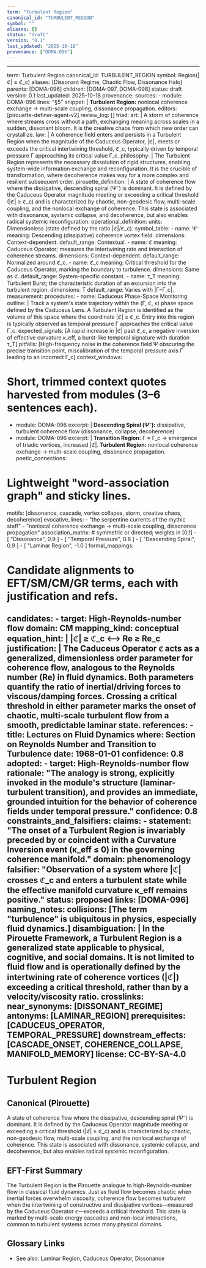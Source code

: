 ```yaml
---
term: "Turbulent Region"
canonical_id: "TURBULENT_REGION"
symbol: ""
aliases: []
status: "draft"
version: "0.1"
last_updated: "2025-10-18"
provenance: ["DOMA-096"]
---
```


---
term: Turbulent Region
canonical_id: TURBULENT_REGION
symbol: Region(|ℭ| ≥ ℭ_c)
aliases: [Dissonant Regime, Chaotic Flow, Dissonance Halo]
parents: [DOMA-096]
children: [DOMA-097, DOMA-098]
status: draft
version: 0.1
last_updated: 2025-10-18
provenance:
  sources:
    - module: DOMA-096
      lines: "§5"
      snippet: |
        **Turbulent Region:** nonlocal coherence exchange → multi-scale coupling, dissonance propagation.
  editors: [pirouette-definer-agent-v2]
  review_log: []
triad:
  art: |
    A storm of coherence where streams cross without a path, exchanging meaning across scales in a sudden, dissonant bloom. It is the creative chaos from which new order can crystallize.
  law: |
    A coherence field enters and persists in a Turbulent Region when the magnitude of the Caduceus Operator, |ℭ|, meets or exceeds the critical intertwining threshold, ℭ_c, typically driven by temporal pressure Γ approaching its critical value Γ_c.
  philosophy: |
    The Turbulent Region represents the necessary dissolution of rigid structures, enabling system-wide information exchange and reconfiguration. It is the crucible of transformation, where decoherence makes way for a more complex and resilient subsequent order.
pirouette_definition: |
  A state of coherence flow where the dissipative, descending spiral (Ψ⁻) is dominant. It is defined by the Caduceus Operator magnitude meeting or exceeding a critical threshold (|ℭ| ≥ ℭ_c) and is characterized by chaotic, non-geodesic flow, multi-scale coupling, and the nonlocal exchange of coherence. This state is associated with dissonance, systemic collapse, and decoherence, but also enables radical systemic reconfiguration.
operational_definition:
  units: Dimensionless (state defined by the ratio |ℭ|/ℭ_c).
  symbol_table:
    - name: Ψ⁻
      meaning: Descending (dissipative) coherence vortex field.
      dimensions: Context-dependent.
      default_range: Contextual.
    - name: ℭ
      meaning: Caduceus Operator; measures the intertwining rate and interaction of coherence streams.
      dimensions: Context-dependent.
      default_range: Normalized around ℭ_c.
    - name: ℭ_c
      meaning: Critical threshold for the Caduceus Operator, marking the boundary to turbulence.
      dimensions: Same as ℭ.
      default_range: System-specific constant.
    - name: τ_T
      meaning: Turbulent Burst; the characteristic duration of an excursion into the turbulent region.
      dimensions: T
      default_range: Varies with |Γ−Γ_c|.
  measurement:
    procedures:
      - name: Caduceus Phase-Space Monitoring
        outline: |
          Track a system's state trajectory within the (Γ, ℭ, κ) phase space defined by the Caduceus Lens. A Turbulent Region is identified as the volume of this space where the coordinate |ℭ| ≥ ℭ_c. Entry into this region is typically observed as temporal pressure Γ approaches the critical value Γ_c.
        expected_signals: [A rapid increase in |ℭ| past ℭ_c, a negative inversion of effective curvature κ_eff, a burst-like temporal signature with duration τ_T]
        pitfalls: [High-frequency noise in the coherence field Ψ obscuring the precise transition point, miscalibration of the temporal pressure axis Γ leading to an incorrect Γ_c]
context_windows:
  # Short, trimmed context quotes harvested from modules (3–6 sentences each).
  - module: DOMA-096
    excerpt: |
      **Descending Spiral (Ψ⁻):** dissipative, turbulent coherence flow (dissonance, collapse, decoherence)
  - module: DOMA-096
    excerpt: |
      **Transition Region:** Γ ≈ Γ_c → emergence of triadic vortices, increased |ℭ|.
      **Turbulent Region:** nonlocal coherence exchange → multi-scale coupling, dissonance propagation.
poetic_connections:
  # Lightweight "word-association graph" and sticky lines.
  motifs: [dissonance, cascade, vortex collapse, storm, creative chaos, decoherence]
  evocative_lines:
    - "the serpentine currents of the mythic staff"
    - "nonlocal coherence exchange → multi-scale coupling, dissonance propagation"
  association_matrix:
    # symmetric or directed; weights in [0,1]
    - [ "Dissonance", 0.9 ]
    - [ "Temporal Pressure", 0.8 ]
    - [ "Descending Spiral", 0.9 ]
    - [ "Laminar Region", -1.0 ]
formal_mappings:
  # Candidate alignments to EFT/SM/CM/GR terms, each with justification and refs.
  candidates:
    - target: High-Reynolds-number flow
      domain: CM
      mapping_kind: conceptual
      equation_hint: |
        |ℭ| ≥ ℭ_c  <-->  Re ≥ Re_c
      justification: |
        The Caduceus Operator `ℭ` acts as a generalized, dimensionless order parameter for coherence flow, analogous to the Reynolds number (Re) in fluid dynamics. Both parameters quantify the ratio of inertial/driving forces to viscous/damping forces. Crossing a critical threshold in either parameter marks the onset of chaotic, multi-scale turbulent flow from a smooth, predictable laminar state.
      references:
        - title: Lectures on Fluid Dynamics
          where: Section on Reynolds Number and Transition to Turbulence
          date: 1968-01-01
      confidence: 0.8
  adopted:
    - target: High-Reynolds-number flow
      rationale: "The analogy is strong, explicitly invoked in the module's structure (laminar-turbulent transition), and provides an immediate, grounded intuition for the behavior of coherence fields under temporal pressure."
      confidence: 0.8
constraints_and_falsifiers:
  claims:
    - statement: "The onset of a Turbulent Region is invariably preceded by or coincident with a Curvature Inversion event (κ_eff ≤ 0) in the governing coherence manifold."
      domain: phenomenology
      falsifier: "Observation of a system where |ℭ| crosses ℭ_c and enters a turbulent state while the effective manifold curvature κ_eff remains positive."
      status: proposed
      links: [DOMA-096]
naming_notes:
  collisions: [The term "turbulence" is ubiquitous in physics, especially fluid dynamics.]
  disambiguation: |
    In the Pirouette Framework, a Turbulent Region is a generalized state applicable to physical, cognitive, and social domains. It is not limited to fluid flow and is operationally defined by the intertwining rate of coherence vortices (|ℭ|) exceeding a critical threshold, rather than by a velocity/viscosity ratio.
crosslinks:
  near_synonyms: [DISSONANT_REGIME]
  antonyms: [LAMINAR_REGION]
  prerequisites: [CADUCEUS_OPERATOR, TEMPORAL_PRESSURE]
  downstream_effects: [CASCADE_ONSET, COHERENCE_COLLAPSE, MANIFOLD_MEMORY]
license: CC-BY-SA-4.0
---

# Turbulent Region

## Canonical (Pirouette)
A state of coherence flow where the dissipative, descending spiral (Ψ⁻) is dominant. It is defined by the Caduceus Operator magnitude meeting or exceeding a critical threshold (|ℭ| ≥ ℭ_c) and is characterized by chaotic, non-geodesic flow, multi-scale coupling, and the nonlocal exchange of coherence. This state is associated with dissonance, systemic collapse, and decoherence, but also enables radical systemic reconfiguration.

## EFT-First Summary
The Turbulent Region is the Pirouette analogue to high-Reynolds-number flow in classical fluid dynamics. Just as fluid flow becomes chaotic when inertial forces overwhelm viscosity, coherence flow becomes turbulent when the intertwining of constructive and dissipative vortices—measured by the Caduceus Operator `ℭ`—exceeds a critical threshold. This state is marked by multi-scale energy cascades and non-local interactions, common to turbulent systems across many physical domains.

## Glossary Links
- See also: Laminar Region, Caduceus Operator, Dissonance